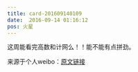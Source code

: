 ```yaml
---
title: card-201609140109
date:  2016-09-14 01:16:12
pos: 火星
---
```

这周能看完高数和计网么！！能不能有点拼劲。 

来源于个人weibo：[原文链接](https://m.weibo.cn/status/E896wsKQ7?mblogid=E896wsKQ7)